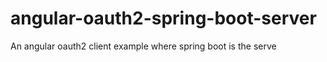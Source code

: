 # angular-oauth2-spring-boot-server
An angular oauth2 client example where spring boot is the serve
